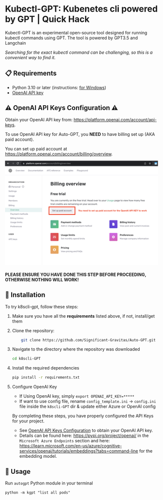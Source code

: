 # Kubectl-GPT: Kubenetes cli powered by GPT | Quick Hack

Kubectl-GPT is an experimental open-source tool designed for running kubectl commands using GPT.
The tool is powered by GPT3.5 and Langchain

_Searching for the exact kubectl command can be challenging, so this is a convenient way to find it._

## 📋 Requirements

- Python 3.10 or later (instructions: [for Windows](https://www.tutorialspoint.com/how-to-install-python-in-windows))
- [OpenAI API key](https://platform.openai.com/account/api-keys)


## ⚠️ OpenAI API Keys Configuration ⚠️ 

Obtain your OpenAI API key from: https://platform.openai.com/account/api-keys.

To use OpenAI API key for Auto-GPT, you **NEED** to have billing set up (AKA paid account).

You can set up paid account at https://platform.openai.com/account/billing/overview.

![For OpenAI API key to work, set up paid account at OpenAI API > Billing](./resources/openai-api-key-billing-paid-account.png)


#### **PLEASE ENSURE YOU HAVE DONE THIS STEP BEFORE PROCEEDING, OTHERWISE NOTHING WILL WORK!**

## 💾 Installation

To try k8scli-gpt, follow these steps:
1. Make sure you have all the **requirements** listed above, if not, install/get them

2. Clone the repository: 
    ```bash
        git clone https://github.com/Significant-Gravitas/Auto-GPT.git
    ```

3. Navigate to the directory where the repository was downloaded

    ```bash
    cd k8scli-GPT
    ```
4. Install the required dependencies

    ```bash
    pip install -r requirements.txt
    ```

5. Configure OpenAI Key
    * If Using OpenAI key, simply `export OPENAI_API_KEY=*****`
    * If want to use config file, rename `config_template.ini` -> `config.ini` file inside the `k8scli-GPT` dir & update either Azure or OpenAI config

    By completing these steps, you have properly configured the API Keys for your project.
   
   - See [OpenAI API Keys Configuration](#openai-api-keys-configuration) to obtain your OpenAI API key.
   - Details can be found here: https://pypi.org/project/openai/ in the `Microsoft Azure Endpoints` section and here: https://learn.microsoft.com/en-us/azure/cognitive-services/openai/tutorials/embeddings?tabs=command-line for the embedding model.


## 🔧 Usage

Run `autogpt` Python module in your terminal

```
python -m kgpt "list all pods"
```